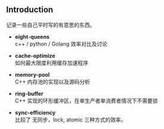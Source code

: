 Introduction
---
记录一些自己平时写的有意思的东西。

- **eight-queens** </br>
c++ / python / Golang 效率对比及讨论

- **cache-optimize** </br>
如何最大限度利用缓存加速程序

- **memory-pool** </br>
C++ 内存池的实现以及源码分析

- **ring-buffer** </br>
C++ 实现的环形缓冲区，在单生产者单消费者情况下不需要锁

- **sync-efficiency** </br>
比较了 无同步，lock, atomic 三种方式的效率。
